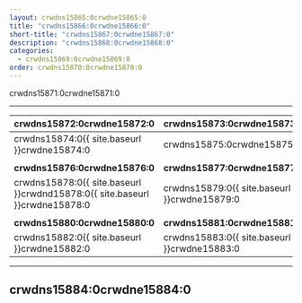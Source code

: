 ```yaml
---
layout: crwdns15865:0crwdne15865:0
title: "crwdns15866:0crwdne15866:0"
short-title: "crwdns15867:0crwdne15867:0"
description: "crwdns15868:0crwdne15868:0"
categories:
  - crwdns15869:0crwdne15869:0
order: crwdns15870:0crwdne15870:0
---
```

crwdns15871:0crwdne15871:0

<hr />

| crwdns15872:0crwdne15872:0                                                  | crwdns15873:0crwdne15873:0                   |
| --------------------------------------------------------------------------- | -------------------------------------------- |
| crwdns15874:0{{ site.baseurl }}crwdne15874:0                                | crwdns15875:0crwdne15875:0                   |
|                                                                             |                                              |
| **crwdns15876:0crwdne15876:0**                                              | **crwdns15877:0crwdne15877:0**               |
| crwdns15878:0{{ site.baseurl }}crwdnd15878:0{{ site.baseurl }}crwdne15878:0 | crwdns15879:0{{ site.baseurl }}crwdne15879:0 |
|                                                                             |                                              |
| **crwdns15880:0crwdne15880:0**                                              | **crwdns15881:0crwdne15881:0**               |
| crwdns15882:0{{ site.baseurl }}crwdne15882:0                                | crwdns15883:0{{ site.baseurl }}crwdne15883:0 |

<hr />

## crwdns15884:0crwdne15884:0 <iframe width="560" height="315" src="crwdns15885:0crwdne15885:0" frameborder="0" allow="autoplay; encrypted-media" allowfullscreen mark="crwd-mark"></iframe>